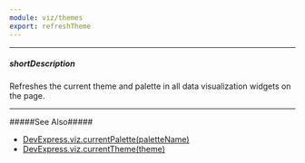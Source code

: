 ```yaml
---
module: viz/themes
export: refreshTheme
---
```

---
##### shortDescription
Refreshes the current theme and palette in all data visualization widgets on the page.

---
#####See Also#####
- [DevExpress.viz.currentPalette(paletteName)](/api-reference/50%20Common/utils/viz/3%20Methods/currentPalette(paletteName).md '/Documentation/ApiReference/Common/utils/viz/Methods/#currentPalettepaletteName')
- [DevExpress.viz.currentTheme(theme)](/api-reference/50%20Common/utils/viz/3%20Methods/currentTheme(theme).md '/Documentation/ApiReference/Common/utils/viz/Methods/#currentThemetheme')